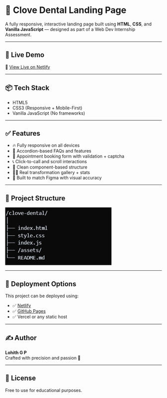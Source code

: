 # 🦷 Clove Dental Landing Page

A fully responsive, interactive landing page built using **HTML**, **CSS**, and **Vanilla JavaScript** — designed as part of a Web Dev Internship Assessment.

---

## 🚀 Live Demo

🔗 [View Live on Netlify](https://clovedental-unbundl.netlify.app/)  

---

## 📦 Tech Stack

- HTML5
- CSS3 (Responsive + Mobile-First)
- Vanilla JavaScript (No frameworks)

---

## ✅ Features

- 🔥 Fully responsive on all devices
- 🧠 Accordion-based FAQs and features
- 🧾 Appointment booking form with validation + captcha
- 📞 Click-to-call and scroll interactions
- 🧬 Clean component-based structure
- 🧑‍⚕️ Real transformation gallery + stats
- 📍 Built to match Figma with visual accuracy

---

## 🧱 Project Structure

![PRoject Structure](assest/image.png)

---

## 📲 Deployment Options

This project can be deployed using:

- ✅ [Netlify](https://clovedental-unbundl.netlify.app/)
- ✅ [GitHub Pages](https://github.com/lohithgpbasu/unboudl-assesment.git)
- ✅ Vercel or any static host

---

## ✍️ Author

**Lohith G P**  
Crafted with precision and passion 🚀

---

## 📄 License

Free to use for educational purposes.
